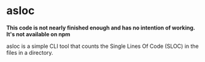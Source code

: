 
# asloc

**This code is not nearly finished enough and has no intention of working. It's not available on npm**

asloc is a simple CLI tool that counts the Single Lines Of Code (SLOC) in the files in a directory.
